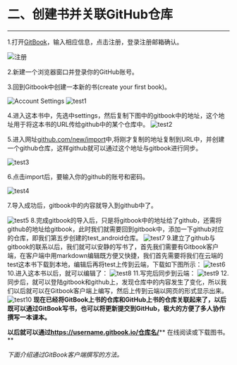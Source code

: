 # 二、创建书并关联GitHub仓库

---

1.打开[GitBook](https://www.gitbook.com)，输入相应信息，点击注册，登录注册邮箱确认。

![注册](../images/signup.png)

2.新建一个浏览器窗口并登录你的GitHub账号。

3.回到Gitbook中创建一本新的书(create your first book)。

![Account Settings](../images/account_setting.png)
![test1](/assets/test1.png)

4.进入这本书中，先选中settings，然后复制下图中的gitbook中的地址，这个地址用于将这本书的URL传给github中的某个仓库中。
![test2](/assets/test2.png)

5.进入网址[github.com/new/import](https://github.com/new/import)中,将刚才复制的地址复制到URL中，并创建一个github仓库，这样github就可以通过这个地址与gitbook进行同步。

![test3](/assets/test3.png)

6.点击import后，要输入你的github的账号和密码。

![test4](/assets/test4.png)

7.导入成功后，gitbook中的内容就导入到github中了。

![test5](/assets/test5.png)
8.完成gitbook的导入后，只是将gitbook中的地址给了github，还需将github的地址给gitbook，此时我们就需要回到gitbook中，添加一下github对应的仓库，即我们第五步创建的test_android仓库。
![test7](/assets/test7.png)
9.建立了github与gitbook的联系以后，我们就可以安静的写书了，首先我们需要有Gitbook客户端，在客户端中用markdown编辑既方便又快捷，我们首先需要将我们在云端的test这本书下载到本地，编辑后再将test上传到云端，下载如下图所示：
![test6](/assets/test6.png)
10.进入这本书以后，就可以编辑了：
![test8](/assets/test8.png)
11.写完后同步到云端：
![test9](/assets/test9.png)
12.同步后，就可以登陆gitbook和github上，发现仓库中的内容发生了变化，所以我们以后就可以在Gitbook客户端上编写，然后上传到云端以网页的形式显示出来。
![test10](/assets/test10.png)
**现在已经将GitBook上书的仓库和GitHub上书的仓库关联起来了，以后既可以通过GitBook写书，也可以将更新提交到GitHub，极大的方便了多人协作撰写一本课本。**

**以后就可以通过**[**https:\/\/username.gitbook.io\/仓库名\/**](https://username.gitbook.io/仓库名/)** 在线阅读或下载图书。**

_下面介绍通过GitBook客户端撰写的方法。_

